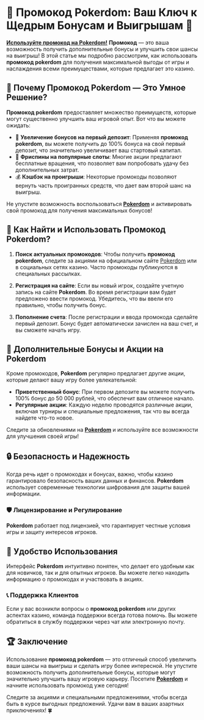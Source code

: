 # 🎁 Промокод Pokerdom: Ваш Ключ к Щедрым Бонусам и Выигрышам 🎲

[**Используйте промокод на Pokerdom!**](https://brandplay.link/4k77v2yx) **Промокод** — это ваша возможность получить дополнительные бонусы и улучшить свои шансы на выигрыш! В этой статье мы подробно рассмотрим, как использовать **промокод pokerdom** для получения максимальной выгоды от игры и наслаждения всеми преимуществами, которые предлагает это казино.

## 🌟 Почему Промокод Pokerdom — Это Умное Решение?

**Промокод pokerdom** предоставляет множество преимуществ, которые могут существенно улучшить ваш игровой опыт. Вот что вы можете ожидать:

- 🎉 **Увеличение бонусов на первый депозит**: Применяя **промокод pokerdom**, вы можете получить до 100% бонуса на свой первый депозит, что значительно увеличивает ваш стартовый капитал.
- 🎰 **Фриспины на популярные слоты**: Многие акции предлагают бесплатные вращения, что позволяет вам попробовать удачу без дополнительных затрат.
- 💰 **Кэшбэк на проигрыши**: Некоторые промокоды позволяют вернуть часть проигранных средств, что дает вам второй шанс на выигрыш.

Не упустите возможность воспользоваться [**Pokerdom**](https://brandplay.link/4k77v2yx) и активировать свой промокод для получения максимальных бонусов!

## 🏅 Как Найти и Использовать Промокод Pokerdom?

1. **Поиск актуальных промокодов**: Чтобы получить **промокод pokerdom**, следите за акциями на официальном сайте [Pokerdom](https://brandplay.link/4k77v2yx) или в социальных сетях казино. Часто промокоды публикуются в специальных рассылках.
  
2. **Регистрация на сайте**: Если вы новый игрок, создайте учетную запись на сайте **Pokerdom**. Во время регистрации вам будет предложено ввести промокод. Убедитесь, что вы ввели его правильно, чтобы получить бонус.

3. **Пополнение счета**: После регистрации и ввода промокода сделайте первый депозит. Бонус будет автоматически зачислен на ваш счет, и вы сможете начать игру.

## 🎉 Дополнительные Бонусы и Акции на Pokerdom

Кроме промокодов, **Pokerdom** регулярно предлагает другие акции, которые делают вашу игру более увлекательной:

- **Приветственный бонус**: При первом депозите вы можете получить 100% бонус до 50 000 рублей, что обеспечит вам отличное начало.
- **Регулярные акции**: Каждую неделю проводятся различные акции, включая турниры и специальные предложения, так что вы всегда найдете что-то новое.

Следите за обновлениями на [**Pokerdom**](https://brandplay.link/4k77v2yx) и используйте все возможности для улучшения своей игры!

## 🔒 Безопасность и Надежность

Когда речь идет о промокодах и бонусах, важно, чтобы казино гарантировало безопасность ваших данных и финансов. **Pokerdom** использует современные технологии шифрования для защиты вашей информации.

### 🛡️ Лицензирование и Регулирование

**Pokerdom** работает под лицензией, что гарантирует честные условия игры и защиту интересов игроков.

## 📱 Удобство Использования

Интерфейс **Pokerdom** интуитивно понятен, что делает его удобным как для новичков, так и для опытных игроков. Вы можете легко находить информацию о промокодах и участвовать в акциях.

### 📞 Поддержка Клиентов

Если у вас возникли вопросы о **промокод pokerdom** или других аспектах казино, команда поддержки всегда готова помочь. Вы можете обратиться в службу поддержки через чат или электронную почту.

## 🏆 Заключение

Использование **промокод pokerdom** — это отличный способ увеличить ваши шансы на выигрыш и сделать игру более интересной. Не упустите возможность получить дополнительные бонусы, которые могут значительно улучшить вашу игровую карьеру. Посетите [**Pokerdom**](https://brandplay.link/4k77v2yx) и начните использовать промокод уже сегодня!

Следите за акциями и специальными предложениями, чтобы всегда быть в курсе выгодных предложений. Удачи вам в ваших азартных приключениях! 🍀
